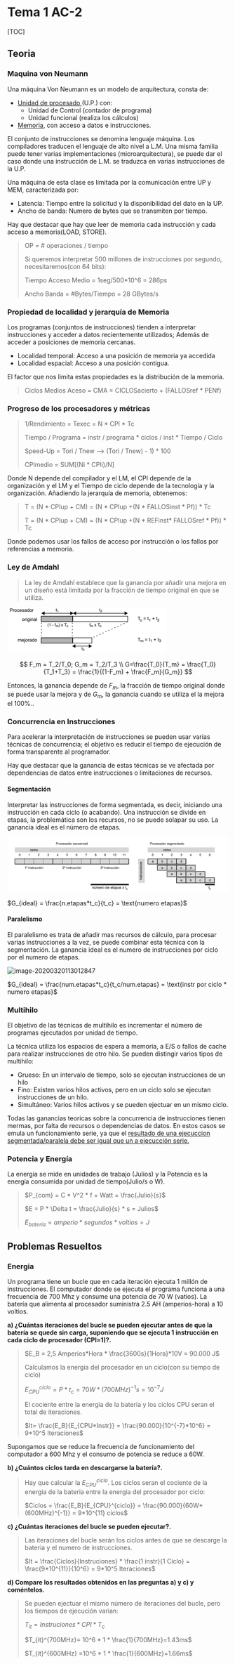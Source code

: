 # Tema 1 AC-2

[TOC]

## Teoria

### Maquina von Neumann

Una máquina Von Neumann es un modelo de arquitectura, consta de:

* <u>Unidad de procesado</u>,(U.P.) con:
  * Unidad de Control (contador de programa)
  * Unidad funcional (realiza los cálculos)
* <u>Memoria</u>, con acceso a datos e instrucciones.

El conjunto de instrucciones se denomina lenguaje máquina. Los compiladores traducen el lenguaje de alto nivel a L.M. Una misma familia puede tener  varias implementaciones (microarquitectura), se puede dar el caso donde una instrucción de L.M. se traduzca en varias instrucciones de la U.P.

Una máquina de esta clase es limitada por la comunicación entre UP y MEM, caracterizada por:

* Latencia: Tiempo entre la solicitud y la disponibilidad del dato en la UP.
* Ancho de banda: Numero de bytes que se transmiten por tiempo.

Hay que destacar que hay que leer de memoria cada instrucción y cada acceso a memoria(LOAD, STORE).

> OP = # operaciones / tiempo
>
> Si queremos interpretar 500 millones de instrucciones por segundo, necesitaremos(con 64 bits):
>
> Tiempo Acceso Medio = 1seg/500*10^6 = 286ps
>
> Ancho Banda = #Bytes/Tiempo = 28 GBytes/s

### Propiedad de localidad y jerarquía de Memoria

Los programas (conjuntos de instrucciones) tienden a interpretar instrucciones y acceder a datos recientemente utilizados; Además de acceder a posiciones de memoria cercanas.

* Localidad temporal: Acceso a una posición de memoria ya accedida
* Localidad espacial: Acceso a una posición contigua.

El factor que nos limita estas propiedades es la distribución de la memoria.

> Ciclos Medios Aceso = CMA = CICLOSacierto + (FALLOSref * PENf)

### Progreso de los procesadores y métricas

>1/Rendimiento = Texec = N * CPI * Tc
>
>Tiempo / Programa = instr / programa * ciclos / inst * Tiempo / Ciclo
>
>Speed-Up = Tori / Tnew --> (Tori / Tnew) - 1) * 100
>
>CPImedio = SUM[(Ni * CPIi)/N]

Donde N depende del compilador y el LM, el CPI depende de la organización y el LM y el Tiempo de ciclo depende de la tecnología y la organización. Añadiendo la jerarquía de memoria, obtenemos:

> T = (N * CPIup + CM) = (N * CPIup +(N * FALLOSinst * Pf)) * Tc
>
> T = (N * CPIup + CM) = (N * CPIup +(N * REFinst* FALLOSref * Pf)) * Tc

Donde podemos usar los fallos de acceso por instrucción o los fallos por referencias a memoria. 

### Ley de Amdahl

> La ley de Amdahl establece que la ganancia por añadir una mejora en un diseño está limitada por la fracción de tiempo original en que se utiliza.

![img](rsc\amdahl)

$$
F_m = T_2/T_0; G_m = T_2/T_3 \\
G=\frac{T_0}{T_m} = \frac{T_0}{T_1+T_3} = \frac{1}{(1-F_m) + \frac{F_m}{G_m}}
$$

Entonces, la ganancia depende de $F_m$, la fracción de  tiempo original donde se puede usar la mejora y de $G_m$, la ganancia cuando se utiliza el la mejora el 100%..

### Concurrencia en Instrucciones

Para acelerar la interpretación de instrucciones se pueden usar varias técnicas de concurrencia; el objetivo es reducir el tiempo de ejecución de forma transparente al programador.

Hay que destacar que la ganancia de estas técnicas se ve afectada por dependencias de datos entre instrucciones o limitaciones de recursos.

#### Segmentación

Interpretar  las instrucciones de forma segmentada, es decir, iniciando una instrucción en cada ciclo (o acabando). Una instrucción se divide en etapas, la problemática son los recursos, no se puede solapar su uso. La ganancia ideal es el número de etapas.

![image](rsc\segmentado)

$G_{ideal} = \frac{n.etapas*t_c}{t_c} = \text{numero etapas}$

#### Paralelismo

El paralelismo es trata de añadir mas recursos de cálculo, para procesar varias instrucciones a la vez, se puede combinar esta técnica con la segmentación. La ganancia ideal es el numero de instrucciones por ciclo por el numero de etapas.

![image-20200320113012847](D:\FIB_Q8\AC2\TEO\rsc\paral.jpg)

$G_{ideal} = \frac{num.etapas*t_c}{t_c/num.etapas} = \text{instr por ciclo * numero etapas}$

### Multihilo

El objetivo de las técnicas de multihilo es incrementar el número de programas ejecutados por unidad de tiempo.

La técnica utiliza los espacios de espera a memoria, a E/S o fallos de cache para realizar instrucciones de otro hilo. Se pueden distingir varios tipos de multihilo:

* Grueso: En un intervalo de tiempo, solo se ejecutan instrucciones de un hilo
* Fino: Existen varios hilos activos, pero en un ciclo solo se ejecutan instrucciones de un hilo.
* Simultáneo: Varios hilos activos y se pueden ejectuar en un mismo ciclo.

Todas las ganancias teoricas sobre la concurrencia de instrucciones tienen mermas, por  falta de recursos o dependencias de datos. En estos casos se emula un funcionamiento serie, ya que el <u>resultado de una ejecuccion segmentada/paralela debe ser igual que un a ejecucción serie.</u>



### Potencia y Energía

La energía se mide en unidades de trabajo (Julios) y la Potencia es la energía consumida por unidad de tiempo(Julio/s o W).

> $P_{com} = C * V^2 * f = Watt = \frac{Julio}{s}$
>
> $E = P * \Delta t = \frac{Julio}{s} * s = Julios$
>
> $E_{bateria} = amperio * segundos * voltios = J$



##  Problemas Resueltos

### Energia

Un programa tiene un bucle que en cada iteración ejecuta 1 millón de instrucciones. El computador donde se ejecuta el programa funciona a una frecuencia de 700 Mhz y consume una potencia de 70 W (vatios). La batería que alimenta al procesador suministra 2.5 AH (amperios-hora) a 10 voltios.

**a) ¿Cuántas iteraciones del bucle se pueden ejecutar antes de que la batería se quede sin carga, suponiendo que se ejecuta 1 instrucción en cada ciclo de procesador (CPI=1)?.**

> $E_B = 2,5 Amperios*Hora * \frac{3600s}{1Hora}*10V = 90.000 J$
>
> Calculamos la energia del procesador en un ciclo(con su tiempo de ciclo)
>
> $E_{CPU}^{ciclo} = P * t_c = 70W * (700MHz)^{-1} s = 10^{-7} J$
>
> El cociente entre la energia de la bateria y los ciclos CPU seran el total de iteraciones.
>
> $It= \frac{E_B}{E_{CPU*Instr}} = \frac{90.000}{10^{-7}*10^6} = 9*10^5 Iteraciones$

Supongamos que se reduce la frecuencia de funcionamiento del computador a 600 Mhz y el consumo de potencia se reduce a 60W. 

**b) ¿Cuántos ciclos tarda en descargarse la batería?.** 

> Hay que calcular la $E_{CPU}^{ciclo}$. Los ciclos seran el cociente de la energia de la bateria entre la energia del procesador por ciclo:
>
> $Ciclos = \frac{E_B}{E_{CPU}^{ciclo}} = \frac{90.000}{60W*(600MHz)^{-1}} = 9*10^{11} ciclos$

**c) ¿Cuántas iteraciones del bucle se pueden ejecutar?.** 

> Las iteraciones del bucle serán los ciclos antes de que se descarge la bateria y el numero de instrucciones.
>
> $It = \frac{Ciclos}{Instruciones} * \frac{1 instr}{1 Ciclo} = \frac{9*10^{11}}{10^6} = 9*10^5 Iteraciones$

**d) Compare los resultados obtenidos en las preguntas a) y c) y coméntelos.**

> Se pueden ejectuar el mismo número de iteraciones del bucle, pero los tiempos de ejecución varian:
>
> $T_{it} = Instruciones * CPI * T_c$
>
> $T_{it}^{700MHz}= 10^6 * 1 * \frac{1}{700MHz}=1.43ms$
>
> $T_{it}^{600MHz} =10^6 * 1 * \frac{1}{600MHz}=1.66ms$